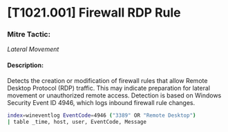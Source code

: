 # [T1021.001] Firewall RDP Rule

### Mitre Tactic:  
*Lateral Movement*

#### Description:  
Detects the creation or modification of firewall rules that allow Remote Desktop Protocol (RDP) traffic. This may indicate preparation for lateral movement or unauthorized remote access. Detection is based on Windows Security Event ID 4946, which logs inbound firewall rule changes.

```bash
index=wineventlog EventCode=4946 ("3389" OR "Remote Desktop")
| table _time, host, user, EventCode, Message
```